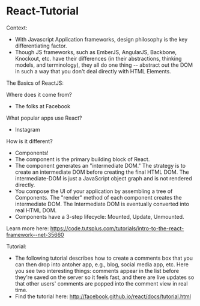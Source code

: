 # React-Tutorial

Context:
- With Javascript Application frameworks, design philosophy is the key differentiating factor. 
- Though JS frameworks, such as EmberJS, AngularJS, Backbone, Knockout, etc. have their differences (in their abstractions, thinking models, and terminology), they all do one thing -- abstract out the DOM in such a way that you don't deal directly with HTML Elements.

The Basics of ReactJS:

Where does it come from?
- The folks at Facebook

What popular apps use React?
- Instagram

How is it different?
- Components!
- The component is the primary building block of React.
- The component generates an "intermediate DOM." The strategy is to create an intermediate DOM before creating the final HTML DOM. The intermediate-DOM is just a JavaScript object graph and is not rendered directly.
- You compose the UI of your application by assembling a tree of Components. The "render" method of each component creates the intermediate DOM. The Intermediate DOM is eventually converted into real HTML DOM.
- Components have a 3-step lifecycle: Mounted, Update, Unmounted.

Learn more here: https://code.tutsplus.com/tutorials/intro-to-the-react-framework--net-35660

Tutorial:
- The following tutorial describes how to create a comments box that you can then drop into antoher app, e.g., blog, social media app, etc. Here you see two interesting things: comments appear in the list before they're saved on the server so it feels fast, and there are live updates so that other users' comments are popped into the comment view in real time.
- Find the tutorial here: http://facebook.github.io/react/docs/tutorial.html
